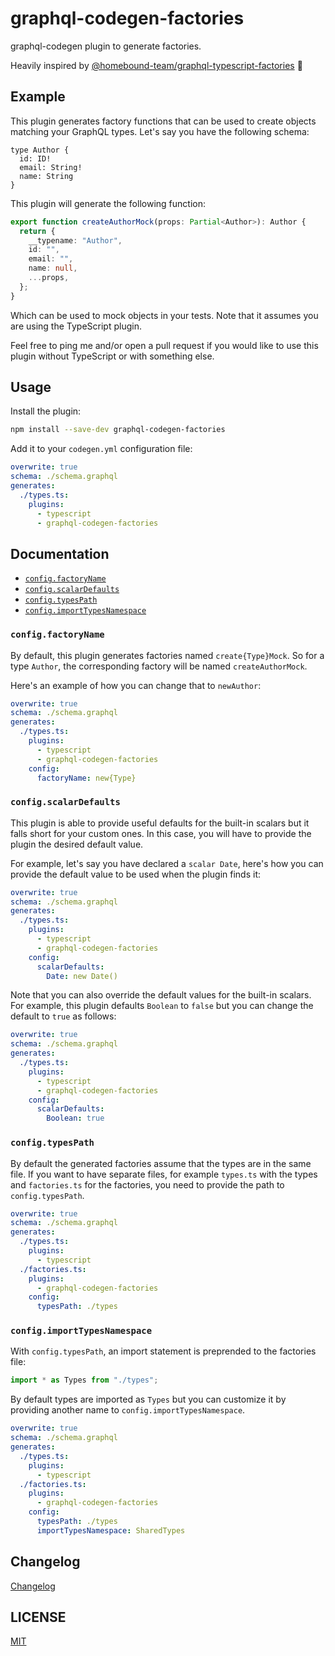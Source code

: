 # graphql-codegen-factories

graphql-codegen plugin to generate factories.

Heavily inspired by [@homebound-team/graphql-typescript-factories](https://github.com/homebound-team/graphql-typescript-factories/) 🙌

## Example

This plugin generates factory functions that can be used to create objects matching your GraphQL types.
Let's say you have the following schema:

```
type Author {
  id: ID!
  email: String!
  name: String
}
```

This plugin will generate the following function:

```typescript
export function createAuthorMock(props: Partial<Author>): Author {
  return {
    __typename: "Author",
    id: "",
    email: "",
    name: null,
    ...props,
  };
}
```

Which can be used to mock objects in your tests.
Note that it assumes you are using the TypeScript plugin.

Feel free to ping me and/or open a pull request if you would like to use this plugin without TypeScript or with something else.

## Usage

Install the plugin:

```sh
npm install --save-dev graphql-codegen-factories
```

Add it to your `codegen.yml` configuration file:

```yml
overwrite: true
schema: ./schema.graphql
generates:
  ./types.ts:
    plugins:
      - typescript
      - graphql-codegen-factories
```

## Documentation

- [`config.factoryName`](#configfactoryName)
- [`config.scalarDefaults`](#configscalarDefaults)
- [`config.typesPath`](#typesPath)
- [`config.importTypesNamespace`](#importTypesNamespace)

### `config.factoryName`

By default, this plugin generates factories named `create{Type}Mock`.
So for a type `Author`, the corresponding factory will be named `createAuthorMock`.

Here's an example of how you can change that to `newAuthor`:

```yml
overwrite: true
schema: ./schema.graphql
generates:
  ./types.ts:
    plugins:
      - typescript
      - graphql-codegen-factories
    config:
      factoryName: new{Type}
```

### `config.scalarDefaults`

This plugin is able to provide useful defaults for the built-in scalars but it falls short for your custom ones.
In this case, you will have to provide the plugin the desired default value.

For example, let's say you have declared a `scalar Date`, here's how you can provide the default value to be used when the plugin finds it:

```yml
overwrite: true
schema: ./schema.graphql
generates:
  ./types.ts:
    plugins:
      - typescript
      - graphql-codegen-factories
    config:
      scalarDefaults:
        Date: new Date()
```

Note that you can also override the default values for the built-in scalars.
For example, this plugin defaults `Boolean` to `false` but you can change the default to `true` as follows:

```yml
overwrite: true
schema: ./schema.graphql
generates:
  ./types.ts:
    plugins:
      - typescript
      - graphql-codegen-factories
    config:
      scalarDefaults:
        Boolean: true
```

### `config.typesPath`

By default the generated factories assume that the types are in the same file. If you want to have separate files, for example `types.ts` with the types and `factories.ts` for the factories, you need to provide the path to `config.typesPath`.

```yml
overwrite: true
schema: ./schema.graphql
generates:
  ./types.ts:
    plugins:
      - typescript
  ./factories.ts:
    plugins:
      - graphql-codegen-factories
    config:
      typesPath: ./types
```

### `config.importTypesNamespace`

With `config.typesPath`, an import statement is preprended to the factories file:

```typescript
import * as Types from "./types";
```

By default types are imported as `Types` but you can customize it by providing another name to `config.importTypesNamespace`.

```yml
overwrite: true
schema: ./schema.graphql
generates:
  ./types.ts:
    plugins:
      - typescript
  ./factories.ts:
    plugins:
      - graphql-codegen-factories
    config:
      typesPath: ./types
      importTypesNamespace: SharedTypes
```

## Changelog

[Changelog](./changelog.md)

## LICENSE

[MIT](./license)
